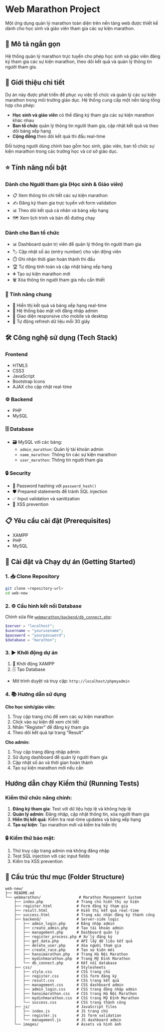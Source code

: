 # Web Marathon Project

Một ứng dụng quản lý marathon toàn diện trên nền tảng web được thiết kế dành cho học sinh và giáo viên tham gia các sự kiện marathon.

## 📝 Mô tả ngắn gọn

Hệ thống quản lý marathon trực tuyến cho phép học sinh và giáo viên đăng ký tham gia các sự kiện marathon, theo dõi kết quả và quản lý thông tin người tham gia.

## 📖 Giới thiệu chi tiết

Dự án này được phát triển để phục vụ việc tổ chức và quản lý các sự kiện marathon trong môi trường giáo dục. Hệ thống cung cấp một nền tảng tổng hợp cho phép:

- **Học sinh và giáo viên** có thể đăng ký tham gia các sự kiện marathon khác nhau
- **Ban tổ chức** quản lý thông tin người tham gia, cập nhật kết quả và theo dõi bảng xếp hạng
- **Cộng đồng** theo dõi kết quả thi đấu real-time

Đối tượng người dùng chính bao gồm học sinh, giáo viên, ban tổ chức sự kiện marathon trong các trường học và cơ sở giáo dục.

## ⭐ Tính năng nổi bật

### Dành cho Người tham gia (Học sinh & Giáo viên)
- 📋 Xem thông tin chi tiết các sự kiện marathon
- ✍️ Đăng ký tham gia trực tuyến với form validation
- 📊 Theo dõi kết quả cá nhân và bảng xếp hạng
- 🗺️ Xem lịch trình và bản đồ đường chạy

### Dành cho Ban tổ chức
- 📊 Dashboard quản trị viên để quản lý thông tin người tham gia
- 🏷️ Cập nhật số áo (entry number) cho vận động viên
- ⏱️ Ghi nhận thời gian hoàn thành thi đấu
- 🏆 Tự động tính toán và cập nhật bảng xếp hạng
- ➕ Tạo sự kiện marathon mới
- 🗑️ Xóa thông tin người tham gia nếu cần thiết

### 🌟 Tính năng chung
- 🔄 Hiển thị kết quả và bảng xếp hạng real-time
- 🔐 Hệ thống bảo mật với đăng nhập admin
- 📱 Giao diện responsive cho mobile và desktop
- 🔄 Tự động refresh dữ liệu mỗi 30 giây

## 🛠️ Công nghệ sử dụng (Tech Stack)

### Frontend
- HTML5
- CSS3
- JavaScript
- Bootstrap Icons
- AJAX cho cập nhật real-time

### ⚙️ Backend
- PHP 
- MySQL

### 🗄️ Database
- 🗃️ MySQL với các bảng:
  - `admin_marathon`: Quản lý tài khoản admin
  - `name_marathon`: Thông tin các sự kiện marathon
  - `user_marathon`: Thông tin người tham gia

### 🔒 Security
- 🔐 Password hashing với `password_hash()`
- 🛡️ Prepared statements để tránh SQL injection
- ✅ Input validation và sanitization
- 🚫 XSS prevention

## 📋 Yêu cầu cài đặt (Prerequisites)

-  XAMPP
-  PHP  
-  MySQL  

## 🚀 Cài đặt và Chạy dự án (Getting Started)

### 1. 📥 Clone Repository
```bash
git clone <repository-url>
cd web-new
```

### 2. ⚙️ Cấu hình kết nối Database
Chỉnh sửa file [`webmarathon/backend/db_connect.php`](webmarathon/backend/db_connect.php):
```php
$server = "localhost";
$username = "yourusename";         
$password = "yourpassword";              
$database = "marathon";
```

### 3. ▶️ Khởi động dự án

1. 🚀 Khởi động XAMPP
2. 🗄️ Tạo Database 
  - Mở trình duyệt và truy cập: `http://localhost/phpmyadmin`

### 4. 📚 Hướng dẫn sử dụng

**Cho học sinh/giáo viên:**
1. Truy cập trang chủ để xem các sự kiện marathon
2. Click vào sự kiện để xem chi tiết
3. Nhấn "Register" để đăng ký tham gia
4. Theo dõi kết quả tại trang "Result"

**Cho admin:**
1.  Truy cập trang đăng nhập admin
2.  Sử dụng dashboard để quản lý người tham gia
3.  Cập nhật số áo và thời gian hoàn thành
4.  Tạo sự kiện marathon mới nếu cần

## Hướng dẫn chạy Kiểm thử (Running Tests)

### Kiểm thử chức năng chính:
1. **Đăng ký tham gia**: Test với dữ liệu hợp lệ và không hợp lệ
2. **Quản lý admin**: Đăng nhập, cập nhật thông tin, xóa người tham gia
3. **Hiển thị kết quả**: Kiểm tra real-time updates và bảng xếp hạng
4. **Tạo sự kiện**: Tạo marathon mới và kiểm tra hiển thị

### 🔒 Kiểm thử bảo mật:
1. Thử truy cập trang admin mà không đăng nhập
2. Test SQL injection với các input fields
3. Kiểm tra XSS prevention

## 📁 Cấu trúc thư mục (Folder Structure)

```
web-new/
├── README.md
└── webmarathon/                 # Marathon Management System
    ├── index.php               # Trang chủ hiển thị sự kiện
    ├── register.html           # Form đăng ký tham gia
    ├── result.html             # Hiển thị kết quả real-time
    ├── success.html            # Trang xác nhận đăng ký thành công
    ├── backend/                # Server-side logic
    │   ├── admin_login.php     # Đăng nhập admin
    │   ├── create_admin.php    # Tạo tài khoản admin
    │   ├── management.php      # Dashboard quản lý
    │   ├── register_process.php # Xử lý đăng ký
    │   ├── get_data.php        # API lấy dữ liệu kết quả
    │   ├── delete_user.php     # Xóa người tham gia
    │   ├── create_race.php     # Tạo sự kiện mới
    │   ├── hanoimarathon.php   # Trang Hà Nội Marathon
    │   ├── mydinhmarathon.php  # Trang Mỹ Đình Marathon
    │   └── db_connect.php      # Kết nối database
    ├── css/                    # Stylesheets
    │   ├── style.css           # CSS trang chủ
    │   ├── register.css        # CSS form đăng ký
    │   ├── result.css          # CSS trang kết quả
    │   ├── management.css      # CSS dashboard admin
    │   ├── admin_login.css     # CSS trang đăng nhập admin
    │   ├── hanoimarathon.css   # CSS trang Hà Nội Marathon
    │   ├── mydinhmarathon.css  # CSS trang Mỹ Đình Marathon
    │   └── success.css         # CSS trang thành công
    ├── js/                     # JavaScript files
    │   ├── index.js            # JS trang chủ
    │   ├── register.js         # JS form validation
    │   └── management.js       # JS dashboard admin
    └── images/                 # Assets và hình ảnh
```